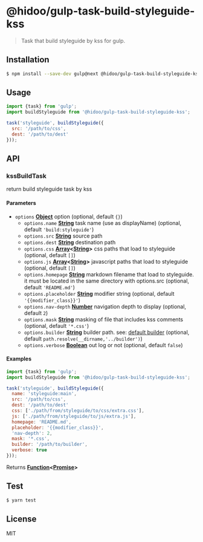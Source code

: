 # @hidoo/gulp-task-build-styleguide-kss

> Task that build styleguide by kss for gulp.

## Installation

```sh
$ npm install --save-dev gulp@next @hidoo/gulp-task-build-styleguide-kss
```

## Usage

```js
import {task} from 'gulp';
import buildStyleguide from '@hidoo/gulp-task-build-styleguide-kss';

task('styleguide', buildStyleguide({
  src: '/path/to/css',
  dest: '/path/to/dest'
}));
```

## API

<!-- Generated by documentation.js. Update this documentation by updating the source code. -->

### kssBuildTask

return build styleguide task by kss

#### Parameters

-   `options` **[Object](https://developer.mozilla.org/docs/Web/JavaScript/Reference/Global_Objects/Object)** option (optional, default `{}`)
    -   `options.name` **[String](https://developer.mozilla.org/docs/Web/JavaScript/Reference/Global_Objects/String)** task name (use as displayName) (optional, default `'build:styleguide'`)
    -   `options.src` **[String](https://developer.mozilla.org/docs/Web/JavaScript/Reference/Global_Objects/String)** source path
    -   `options.dest` **[String](https://developer.mozilla.org/docs/Web/JavaScript/Reference/Global_Objects/String)** destination path
    -   `options.css` **[Array](https://developer.mozilla.org/docs/Web/JavaScript/Reference/Global_Objects/Array)&lt;[String](https://developer.mozilla.org/docs/Web/JavaScript/Reference/Global_Objects/String)>** css paths that load to styleguide (optional, default `[]`)
    -   `options.js` **[Array](https://developer.mozilla.org/docs/Web/JavaScript/Reference/Global_Objects/Array)&lt;[String](https://developer.mozilla.org/docs/Web/JavaScript/Reference/Global_Objects/String)>** javascript paths that load to styleguide (optional, default `[]`)
    -   `options.homepage` **[String](https://developer.mozilla.org/docs/Web/JavaScript/Reference/Global_Objects/String)** markdown filename that load to styleguide.
          it must be located in the same directory with options.src (optional, default `'README.md'`)
    -   `options.placeholder` **[String](https://developer.mozilla.org/docs/Web/JavaScript/Reference/Global_Objects/String)** modifier string (optional, default `'{{modifier_class}}'`)
    -   `options.nav-depth` **[Number](https://developer.mozilla.org/docs/Web/JavaScript/Reference/Global_Objects/Number)** navigation depth to display (optional, default `2`)
    -   `options.mask` **[String](https://developer.mozilla.org/docs/Web/JavaScript/Reference/Global_Objects/String)** masking of file that includes kss comments (optional, default `'*.css'`)
    -   `options.builder` **[String](https://developer.mozilla.org/docs/Web/JavaScript/Reference/Global_Objects/String)** builder path.
          see: [default builder](./builder) (optional, default `path.resolve(__dirname,'../builder')`)
    -   `options.verbose` **[Boolean](https://developer.mozilla.org/docs/Web/JavaScript/Reference/Global_Objects/Boolean)** out log or not (optional, default `false`)

#### Examples

```javascript
import {task} from 'gulp';
import buildStyleguide from '@hidoo/gulp-task-build-styleguide-kss';

task('styleguide', buildStyleguide({
  name: 'styleguide:main',
  src: '/path/to/css',
  dest: '/path/to/dest'
  css: ['./path/from/styleguide/to/css/extra.css'],
  js: ['./path/from/styleguide/to/js/extra.js'],
  homepage: 'README.md',
  placeholder: '{{modifier_class}}',
  'nav-depth': 2,
  mask: '*.css',
  builder: '/path/to/builder',
  verbose: true
}));
```

Returns **[Function](https://developer.mozilla.org/docs/Web/JavaScript/Reference/Statements/function)&lt;[Promise](https://developer.mozilla.org/docs/Web/JavaScript/Reference/Global_Objects/Promise)>** 

## Test

```sh
$ yarn test
```

## License

MIT
